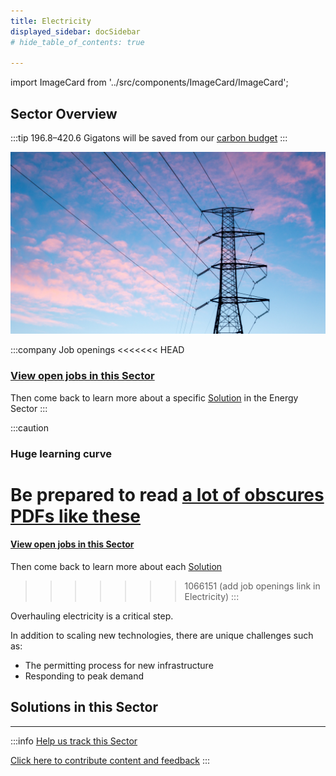 ```yaml
---
title: Electricity
displayed_sidebar: docSidebar
# hide_table_of_contents: true

---
```

import ImageCard from '../src/components/ImageCard/ImageCard';

## Sector Overview

:::tip 196.8–420.6 Gigatons will be saved from our [carbon budget](../glossary/#carbon-budget)
:::

![](/../static/img/electricity.png)

:::company Job openings
<<<<<<< HEAD
### [View open jobs in this Sector](https://climatebase.org/jobs?l=&q=&sectors=Energy&p=0&remote=false)

Then come back to learn more about a specific [Solution](#solutions-in-this-sector) in the Energy Sector
:::

<!--Huge opportunity admonition-->

:::caution
### Huge learning curve

Be prepared to read [a lot of obscures PDFs like these](https://www.eia.gov/analysis/handbook/)
=======
#### [View open jobs in this Sector](https://climatebase.org/jobs?l=&q=&sectors=Energy&p=0&remote=false)

Then come back to learn more about each [Solution](#solutions-in-this-sector)

<!--This is the best strategy to accelerate your expertise as a top candidate-->
>>>>>>> 1066151 (add job openings link in Electricity)
:::

Overhauling electricity is a critical step.

In addition to scaling new technologies, there are unique challenges such as:

 - The permitting process for new infrastructure
 - Responding to peak demand

## Solutions in this Sector

<div style={{ display: 'flex', flexWrap: 'wrap' }}>
  <ImageCard
    title="Utility-Scale Energy Storage"
    description="Large-scale energy storage for storing excess renewable energy and meeting peak demand."
    imageUrl="img/utility-scale-energy-storage.jpg"
    linkUrl="solution-utility-scale-energy-storage"
  />
  <ImageCard
    title="Distributed Energy Storage"
    description="Local energy storage systems that store and supply renewable energy to nearby consumers."
    imageUrl="img/distributed-energy-storage.jpg"
    linkUrl="solution-distributed-energy-storage"
  />
  <ImageCard
    title="Microgrids"
    description="Localized power grids that operate independently or in conjunction with the main grid."
    imageUrl="img/microgrids.jpg"
    linkUrl="solution-microgrids"
  />
  <ImageCard
    title="Grid Flexibility"
    description="Enhancing grid adaptability and stability to integrate diverse renewable energy sources."
    imageUrl="img/grid-flexibility.jpg"
    linkUrl="../solution-grid-flexibility"
  />
   <ImageCard
    title="Net Zero Buildings"
    description="Buildings designed to produce as much energy as they consume, achieving net-zero emissions."
    imageUrl="img/net-zero-buildings.jpg"
    linkUrl="../solution-net-zero-buildings"
  />

  <ImageCard
    title="Building Retrofitting"
    description="The process of making improvements to an existing building to make it more energy-efficient and reduce its carbon footprint."
    imageUrl="img/building-retrofitting.jpg"
    linkUrl="../solution-building-retrofitting"
  />

  <ImageCard
    title="Micro Wind Turbines"
    description="Small-scale wind turbines designed for individual or localized energy generation."
    imageUrl="img/micro-wind-turbines.jpg"
    linkUrl="../solution-micro-wind-turbines"
  />

  <ImageCard
    title="Dynamic Glass"
    description="Glass with advanced coatings that can adjust its properties to control heat and light transmission."
    imageUrl="img/dynamic-glass.jpg"
    linkUrl="../solution-dynamic-glass"
  />

  <ImageCard
    title="Green and Cool Roofs"
    description="Roofing systems designed to mitigate the urban heat island effect and reduce energy consumption."
    imageUrl="img/green-roofing.png"
    linkUrl="../solution-green-and-cool-roofs"
  />

  <ImageCard
    title="Water Distribution Efficiency"
    description="Using advanced technology and processes to reduce water usage while achieving the same results."
    imageUrl="img/water-distribution-efficiency.webp"
    linkUrl="../solution-water-distribution-efficiency"
  />

  <ImageCard
    title="Low-Flow Fixtures"
    description="Innovative fixtures designed to minimize water flow and conserve water resources."
    imageUrl="img/low-flow-fixtures.png"
    linkUrl="../solution-low-flow-fixtures"
  />

  <ImageCard
    title="Ocean Power"
    description="Harnessing the energy from ocean waves and tides to generate electricity."
    imageUrl="img/ocean-power.png"
    linkUrl="../solution-ocean-power"
  />

  <ImageCard
    title="Small Hydropower"
    description="Hydropower systems designed for localized electricity generation using small water streams."
    imageUrl="img/small-hydropower.png"
    linkUrl="../solution-small-hydropower"
  />

  <ImageCard
    title="Biomass Power"
    description="Electricity generation from organic materials, like plants, agricultural waste, and wood."
    imageUrl="img/biomass-power-plant.jpg"
    linkUrl="../solution-biomass-power"
  />

  <ImageCard
    title="Nuclear Power"
    description="Electricity generation from nuclear reactions, producing low greenhouse gas emissions."
    imageUrl="img/nuclear-power.webp"
    linkUrl="../solution-nuclear-power"
  />

  <ImageCard
    title="Solar Hot Water"
    description="Using solar energy to heat water for various applications, such as domestic or industrial use."
    imageUrl="img/solar-hot-water.webp"
    linkUrl="../solution-solar-hot-water"
  />

  <ImageCard
    title="Landfill Methane Capture"
    description="Extracting methane from landfills to prevent emissions and utilize it for energy production."
    imageUrl="img/landfill-methane-capture.gif"
    linkUrl="../solution-landfill-methane-capture"
  />

  <ImageCard
    title="High-Efficiency Heat Pumps"
    description="Heat pumps that efficiently transfer heat between indoors and outdoors for heating and cooling."
    imageUrl="img/high-efficiency-heat-pumps.png"
    linkUrl="../solution-high-efficiency-heat-pumps"
  />

  <ImageCard
    title="Methane Digesters"
    description="Systems that capture methane from organic waste, converting it into usable biogas."
    imageUrl="img/methane-digesters.jpg"
    linkUrl="../solution-methane-digesters"
  />

  <ImageCard
    title="Geothermal Power"
    description="Generating electricity using the Earth's internal heat as a renewable energy source."
    imageUrl="img/geothermal-power.jpg"
    linkUrl="../solution-geothermal-power"
  />

  <ImageCard
    title="District Heating"
    description="Supplying heat to multiple buildings from a centralized source for energy efficiency."
    imageUrl="img/district-heating.jpg"
    linkUrl="../solution-district-heating"
  />

  <ImageCard
    title="Waste to Energy"
    description="Converting waste materials into usable energy through various processes."
    imageUrl="img/waste-to-energy.jpg"
    linkUrl="../solution-waste-to-energy"
  />

  <ImageCard
    title="Smart Thermostats"
    description="Intelligent devices that optimize heating and cooling for energy efficiency and comfort."
    imageUrl="img/smart-thermostats.webp"
    linkUrl="../solution-smart-thermostats"
  />

  <ImageCard
    title="High-Performance Glass"
    description="Advanced glass with improved thermal properties for energy-efficient buildings."
    imageUrl="img/high-performance-glass.png"
    linkUrl="../solution-high-performance-glass"
  />

  <ImageCard
    title="Building Automation Systems"
    description="Integrating technology to manage and control building systems for optimal energy use."
    imageUrl="img/building-automation.png"
    linkUrl="../solution-building-automation-systems"
  />

  <ImageCard
    title="Offshore Wind Turbines"
    description="Wind turbines installed in bodies of water to harness wind energy for electricity."
    imageUrl="img/offshore-wind-turbines.jpg"
    linkUrl="../solution-offshore-wind-turbines"
  />

  <ImageCard
    title="LED Lighting"
    description="Light-emitting diode technology for energy-efficient and long-lasting lighting solutions."
    imageUrl="img/led-lighting.jpg"
    linkUrl="../solution-led-lighting"
  />

  <ImageCard
    title="Insulation"
    description="Materials used to prevent heat loss or gain, improving energy efficiency in buildings."
    imageUrl="https://images.unsplash.com/photo-1607400201889-565b1ee75f8e?crop=entropy&cs=tinysrgb&fit=max&fm=jpg&ixid=Mnw0NDYzODh8MHwxfHNlYXJjaHwxfHxJbnN1bGF0aW9ufGVufDB8fHx8MTY4MzY1OTM5NQ&ixlib=rb-4.0.3&q=80&w=1080"
    linkUrl="../solution-insulation"
  />

  <ImageCard
    title="Concentrated Solar Power"
    description="Solar power systems using mirrors or lenses to concentrate sunlight for electricity generation."
    imageUrl="https://images.unsplash.com/photo-1641959165241-9ba4a661ecb5?crop=entropy&cs=tinysrgb&fit=max&fm=jpg&ixid=Mnw0NDYzODh8MHwxfHNlYXJjaHwxfHxDb25jZW50cmF0ZWQlMjBTb2xhciUyMFBvd2VyfGVufDB8fHx8MTY4MzY1ODMzOQ&ixlib=rb-4.0.3&q=80&w=1080"
    linkUrl="../solution-concentrated-solar-power"
  />

  <ImageCard
    title="Distributed Solar Photovoltaics"
    description="Solar photovoltaic systems distributed across locations for electricity generation."
    imageUrl="https://images.unsplash.com/photo-1559302504-64aae6ca6b6d?crop=entropy&cs=tinysrgb&fit=max&fm=jpg&ixid=Mnw0NDYzODh8MHwxfHNlYXJjaHwxfHxEaXN0cmlidXRlZCUyMFNvbGFyJTIwUGhvdG92b2x0YWljc3xlbnwwfHx8fDE2ODM2NTg0MzY&ixlib=rb-4.0.3&q=80&w=1080"
    linkUrl="../solution-distributed-solar-photovoltaics"
  />

  <ImageCard
    title="Utility-Scale Solar Photovoltaics"
    description="Large-scale solar photovoltaic systems for electricity production on a utility level."
    imageUrl="img/utility-scale-solar-photovoltaics.jpg"
    linkUrl="../solution-utility-scale-solar-photovoltaics"
  />

  <ImageCard
    title="Onshore Wind Turbines"
    description="Wind turbines installed on land to harness wind energy for electricity generation."
    imageUrl="img/onshore-wind-turbines.jpg"
    linkUrl="../solution-onshore-wind-turbines"
  />
</div>

- - -

:::info [Help us track this Sector](contribute)

[Click here to contribute content and feedback](contribute)
:::